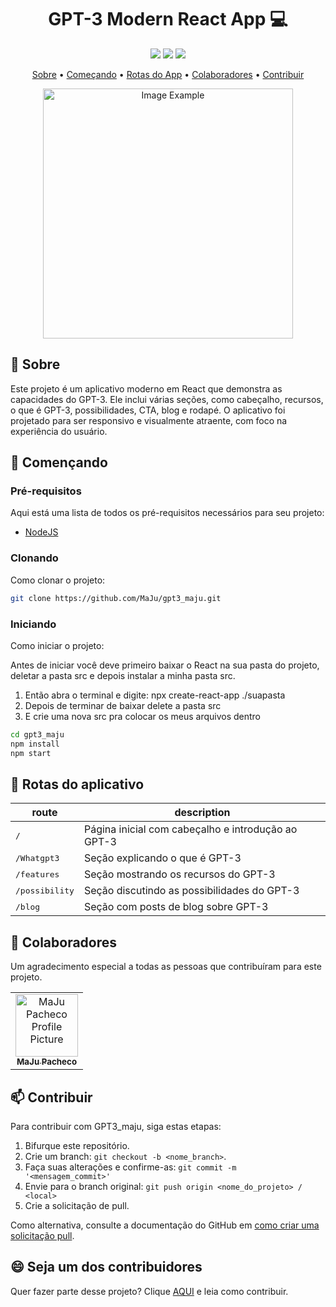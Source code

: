 [JAVASCRIPT__BADGE]: https://img.shields.io/badge/Javascript-000?style=for-the-badge&logo=javascript
[REACT__BADGE]: https://img.shields.io/badge/React-005CFE?style=for-the-badge&logo=react
[PROJECT__BADGE]: https://img.shields.io/badge/📱Visit_this_project-000?style=for-the-badge&logo=project
[PROJECT__URL]: https://github.com/MaJu/gpt3_maju

<h1 align="center" style="font-weight: bold;">GPT-3 Modern React App 💻</h1>

<div align="center">
 <img src="https://img.shields.io/badge/React-20232A?style=for-the-badge&logo=react&logoColor=61DAFB"/>
 <img src="https://img.shields.io/badge/JavaScript-F7DF1E?style=for-the-badge&logo=javascript&logoColor=black"/>
 <img src="https://img.shields.io/badge/CSS3-1572B6?style=for-the-badge&logo=css3&logoColor=white"/>
</div>
<p align="center">
 <a href="#about">Sobre</a> • 
 <a href="#started">Começando</a> • 
 <a href="#routes">Rotas do App</a> • 
 <a href="#colab">Colaboradores</a> •
 <a href="#contribute">Contribuir</a>
</p>

<p align="center">
    <img src="https://camo.githubusercontent.com/552678b6494022032a13602ad29387006339416d22d96b115f78bdeed436432e/68747470733a2f2f692e6962622e636f2f5452354c57397a2f696d6167652e706e67" alt="Image Example" width="400px">
</p>

<h2 id="about">📌 Sobre</h2>

Este projeto é um aplicativo moderno em React que demonstra as capacidades do GPT-3. Ele inclui várias seções, como cabeçalho, recursos, o que é GPT-3, possibilidades, CTA, blog e rodapé. O aplicativo foi projetado para ser responsivo e visualmente atraente, com foco na experiência do usuário.

<h2 id="started">🚀 Començando</h2>

<h3>Pré-requisitos</h3>

Aqui está uma lista de todos os pré-requisitos necessários para seu projeto:

- [NodeJS](https://nodejs.org/)

<h3>Clonando</h3>

Como clonar o projeto:

```bash
git clone https://github.com/MaJu/gpt3_maju.git
````

<h3>Iniciando</h3>

Como iniciar o projeto:

Antes de iniciar você deve primeiro baixar o React na sua pasta do projeto, deletar a pasta src e depois instalar a minha pasta src.

1. Então abra o terminal e digite: npx create-react-app ./suapasta
2. Depois de terminar de baixar delete a pasta src
3. E crie uma nova src pra colocar os meus arquivos dentro

```bash
cd gpt3_maju
npm install
npm start
````

<h2 id="started">📍 Rotas do aplicativo</h2>

| route               | description                                          
|----------------------|-----------------------------------------------------
| <kbd>/</kbd>     |	Página inicial com cabeçalho e introdução ao GPT-3
| <kbd>/Whatgpt3</kbd>     | 	Seção explicando o que é GPT-3
| <kbd>/features</kbd>     | 	Seção mostrando os recursos do GPT-3
| <kbd>/possibility</kbd>     | Seção discutindo as possibilidades do GPT-3
| <kbd>/blog</kbd>     | Seção com posts de blog sobre GPT-3

<h2 id="colab">🤝 Colaboradores</h2>

Um agradecimento especial a todas as pessoas que contribuíram para este projeto.

<table>
  <tr>
    <td align="center">
      <a href="#">
        <img src="https://github.com/MaJu-2440.png" width="100px;" alt="MaJu Pacheco Profile Picture"/><br>
        <sub>
          <b>MaJu Pacheco</b>
        </sub>
      </a>
    </td>
  </tr>
</table>

<h2 id="contribute">📫 Contribuir</h2>

Para contribuir com GPT3_maju, siga estas etapas:

1. Bifurque este repositório.
2. Crie um branch: `git checkout -b <nome_branch>`.
3. Faça suas alterações e confirme-as: `git commit -m '<mensagem_commit>'`
4. Envie para o branch original: `git push origin <nome_do_projeto> / <local>`
5. Crie a solicitação de pull.

Como alternativa, consulte a documentação do GitHub em [como criar uma solicitação pull](https://help.github.com/en/github/collaborating-with-issues-and-pull-requests/creating-a-pull-request).

<h2> 😄 Seja um dos contribuidores </h2>

Quer fazer parte desse projeto? Clique [AQUI](CONTRIBUTING.md) e leia como contribuir.

